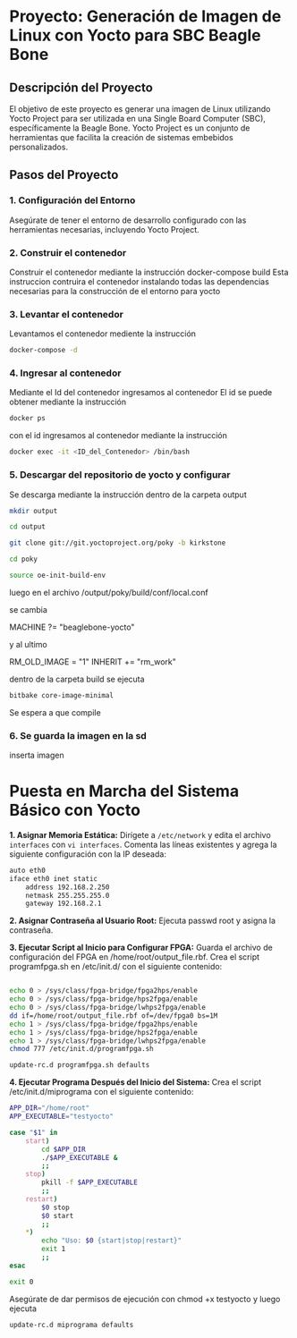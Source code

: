 
# Proyecto: Generación de Imagen de Linux con Yocto para SBC Beagle Bone

## Descripción del Proyecto
El objetivo de este proyecto es generar una imagen de Linux utilizando Yocto Project para ser utilizada en una Single Board Computer (SBC), específicamente la Beagle Bone. Yocto Project es un conjunto de herramientas que facilita la creación de sistemas embebidos personalizados.

## Pasos del Proyecto

### 1. Configuración del Entorno
Asegúrate de tener el entorno de desarrollo configurado con las herramientas necesarias, incluyendo Yocto Project.

### 2. Construir el contenedor
Construir el contenedor mediante la instrucción
docker-compose build
Esta instruccion contruira el contenedor instalando todas las dependencias necesarias para la construcción de el entorno para yocto

### 3. Levantar el contenedor
Levantamos el contenedor mediente la instrucción
```bash
docker-compose -d
```

### 4. Ingresar al contenedor 
Mediante el Id del contenedor ingresamos al contenedor
El id se puede obtener mediante la instrucción
```bash
docker ps
```
con el id ingresamos al contenedor mediante la instrucción
```bash
docker exec -it <ID_del_Contenedor> /bin/bash
```

### 5. Descargar del repositorio de yocto y configurar
Se descarga mediante la instrucción dentro de la carpeta output

```bash
mkdir output

cd output

git clone git://git.yoctoproject.org/poky -b kirkstone

cd poky

source oe-init-build-env 
```

luego en el archivo /output/poky/build/conf/local.conf

se cambia  

MACHINE ?= "beaglebone-yocto"

y al ultimo

RM_OLD_IMAGE = "1"
INHERIT += "rm_work"


dentro de la carpeta build se ejecuta
```bash
bitbake core-image-minimal
```

Se espera a que compile 



### 6. Se guarda la imagen en la sd

inserta imagen



# Puesta en Marcha del Sistema Básico con Yocto

**1. Asignar Memoria Estática:**
Dirígete a `/etc/network` y edita el archivo `interfaces` con `vi interfaces`. Comenta las líneas existentes y agrega la siguiente configuración con la IP deseada:

```bash
auto eth0 
iface eth0 inet static 
    address 192.168.2.250 
    netmask 255.255.255.0 
    gateway 192.168.2.1 
```

**2. Asignar Contraseña al Usuario Root:**
Ejecuta passwd root y asigna la contraseña.

**3. Ejecutar Script al Inicio para Configurar FPGA:**
Guarda el archivo de configuración del FPGA en /home/root/output_file.rbf. Crea el script programfpga.sh en /etc/init.d/ con el siguiente contenido:

```bash

echo 0 > /sys/class/fpga-bridge/fpga2hps/enable
echo 0 > /sys/class/fpga-bridge/hps2fpga/enable
echo 0 > /sys/class/fpga-bridge/lwhps2fpga/enable
dd if=/home/root/output_file.rbf of=/dev/fpga0 bs=1M
echo 1 > /sys/class/fpga-bridge/fpga2hps/enable
echo 1 > /sys/class/fpga-bridge/hps2fpga/enable
echo 1 > /sys/class/fpga-bridge/lwhps2fpga/enable
chmod 777 /etc/init.d/programfpga.sh
```
```bash
update-rc.d programfpga.sh defaults
```

**4. Ejecutar Programa Después del Inicio del Sistema:**
Crea el script /etc/init.d/miprograma con el siguiente contenido:

```bash
APP_DIR="/home/root"
APP_EXECUTABLE="testyocto"

case "$1" in
    start)
        cd $APP_DIR
        ./$APP_EXECUTABLE &
        ;;
    stop)
        pkill -f $APP_EXECUTABLE
        ;;
    restart)
        $0 stop
        $0 start
        ;;
    *)
        echo "Uso: $0 {start|stop|restart}"
        exit 1
        ;;
esac

exit 0
```
Asegúrate de dar permisos de ejecución con chmod +x testyocto y luego ejecuta 

```bash
update-rc.d miprograma defaults
```